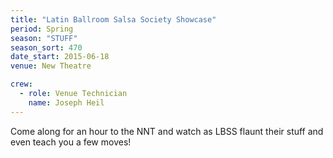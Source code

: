 ```yaml
---
title: "Latin Ballroom Salsa Society Showcase"
period: Spring
season: "STUFF"
season_sort: 470
date_start: 2015-06-18
venue: New Theatre

crew:
  - role: Venue Technician
    name: Joseph Heil
---
```


Come along for an hour to the NNT and watch as LBSS flaunt their stuff and even teach you a few moves!
